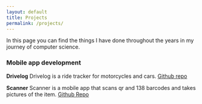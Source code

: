 ```yaml
---
layout: default
title: Projects
permalink: /projects/
---
```


In this page you can find the things I have done throughout the years in my journey of computer science. 

### Mobile app development

**Drivelog**
Drivelog is a ride tracker for motorcycles and cars. 
[Github repo](https://github.com/cwong8751/DriveLog)

**Scanner**
Scanner is a mobile app that scans qr and 138 barcodes and takes pictures of the item. 
[Github Repo](https://github.com/cwong8751/Scanner)


[jekyll-organization]: https://github.com/jekyll
